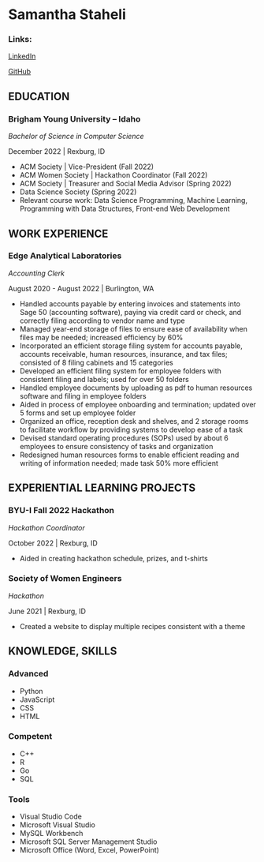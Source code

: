 # Samantha Staheli

### Links:
[LinkedIn](https://www.linkedin.com/in/samantha-staheli/)

[GitHub](https://www.github.com/samanthastaheli)

## EDUCATION

### Brigham Young University – Idaho
*Bachelor of Science in Computer Science*                                       

December 2022 | Rexburg, ID

* ACM Society | Vice-President (Fall 2022)
* ACM Women Society | Hackathon Coordinator (Fall 2022)
* ACM Society | Treasurer and Social Media Advisor (Spring 2022)
* Data Science Society (Spring 2022)
* Relevant course work: Data Science Programming, Machine Learning, Programming with Data Structures, Front-end Web Development

## WORK EXPERIENCE

### Edge Analytical Laboratories
*Accounting Clerk*

August 2020 - August 2022 | Burlington, WA

* Handled accounts payable by entering invoices and statements into Sage 50 (accounting software), paying via credit card or check, and correctly filing according to vendor name and type
* Managed year-end storage of files to ensure ease of availability when files may be needed; increased efficiency by 60%
* Incorporated an efficient storage filing system for accounts payable, accounts receivable, human resources, insurance, and tax files; consisted of 8 filing cabinets and 15 categories
* Developed an efficient filing system for employee folders with consistent filing and labels; used for over 50 folders
* Handled employee documents by uploading as pdf to human resources software and filing in employee folders
* Aided in process of employee onboarding and termination; updated over 5 forms and set up employee folder
* Organized an office, reception desk and shelves, and 2 storage rooms to facilitate workflow by providing systems to develop ease of a task
* Devised standard operating procedures (SOPs) used by about 6 employees to ensure consistency of tasks and organization
* Redesigned human resources forms to enable efficient reading and writing of information needed; made task 50% more efficient

## EXPERIENTIAL LEARNING PROJECTS

### BYU-I Fall 2022 Hackathon
*Hackathon Coordinator*

October 2022 | Rexburg, ID

* Aided in creating hackathon schedule, prizes, and t-shirts

### Society of Women Engineers
*Hackathon*

June 2021 | Rexburg, ID

* Created a website to display multiple recipes consistent with a theme

## KNOWLEDGE, SKILLS
### Advanced
* Python
* JavaScript
* CSS
* HTML

### Competent
* C++
* R
* Go
* SQL

### Tools
* Visual Studio Code
* Microsoft Visual Studio
* MySQL Workbench
* Microsoft SQL Server Management Studio
* Microsoft Office (Word, Excel, PowerPoint)
